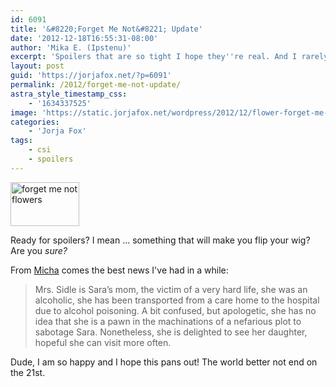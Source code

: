 ```yaml
---
id: 6091
title: '&#8220;Forget Me Not&#8221; Update'
date: '2012-12-18T16:55:31-08:00'
author: 'Mika E. (Ipstenu)'
excerpt: 'Spoilers that are so tight I hope they''re real. And I rarely squee over spoilers. '
layout: post
guid: 'https://jorjafox.net/?p=6091'
permalink: /2012/forget-me-not-update/
astra_style_timestamp_css:
    - '1634337525'
image: 'https://static.jorjafox.net/wordpress/2012/12/flower-forget-me-not-myosotis-nature.jpeg'
categories:
    - 'Jorja Fox'
tags:
    - csi
    - spoilers
---
```


<a href="//static.jorjafox.net/wordpress/2012/12/flower-forget-me-not-myosotis-nature.jpeg"><img class="alignleft size-thumbnail wp-image-6092" alt="forget me not flowers" src="//static.jorjafox.net/wordpress/2012/12/flower-forget-me-not-myosotis-nature-110x70.jpeg" width="110" height="70" /></a>

Ready for spoilers? I mean ... something that will make you flip your wig? Are you <em>sure</em><em>?</em>

From <a href="http://talk.csifiles.com/showpost.php?p=1235723&amp;postcount=532">Micha</a> comes the best news I've had in a while:
<blockquote>Mrs. Sidle is Sara’s mom, the victim of a very hard life, she was an alcoholic, she has been transported from a care home to the hospital due to alcohol poisoning. A bit confused, but apologetic, she has no idea that she is a pawn in the machinations of a nefarious plot to sabotage Sara. Nonetheless, she is delighted to see her daughter, hopeful she can visit more often.</blockquote>
Dude, I am so happy and I hope this pans out! The world better not end on the 21st.